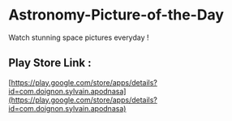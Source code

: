 # Astronomy-Picture-of-the-Day

Watch stunning space pictures everyday !

## Play Store Link :

[https://play.google.com/store/apps/details?id=com.doignon.sylvain.apodnasa](https://play.google.com/store/apps/details?id=com.doignon.sylvain.apodnasa)
